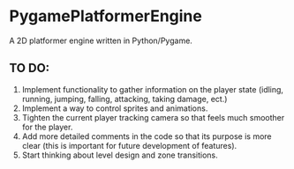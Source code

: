 # PygamePlatformerEngine
A 2D platformer engine written in Python/Pygame.

## TO DO:
1. Implement functionality to gather information on the player state (idling, running, jumping, falling, attacking, taking damage, ect.)
2. Implement a way to control sprites and animations.
3. Tighten the current player tracking camera so that feels much smoother for the player.
4. Add more detailed comments in the code so that its purpose is more clear (this is important for future development of features).
5. Start thinking about level design and zone transitions.
